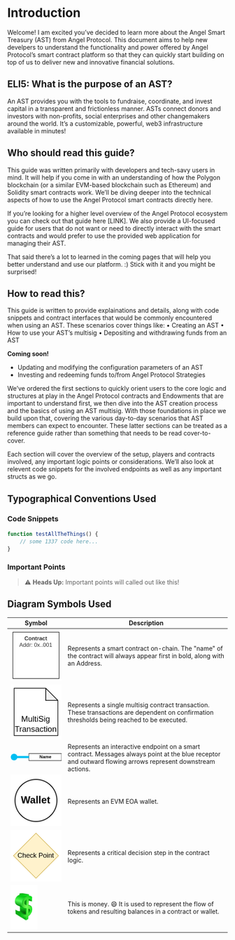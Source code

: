 # Introduction

Welcome! I am excited you’ve decided to learn more about the Angel Smart Treasury (AST) from Angel Protocol. This document aims to help new develpers to understand the functionality and power offered by Angel Protocol’s smart contract platform so that they can quickly start building on top of us to deliver new and innovative financial solutions. 

## ELI5: What is the purpose of an AST?
An AST provides you with the tools to fundraise, coordinate, and invest capital in a transparent and frictionless manner. ASTs connect donors and investors with non-profits, social enterprises and other changemakers around the world. It’s a customizable, powerful, web3 infrastructure available in minutes!

## Who should read this guide?
This guide was written primarily with developers and tech-savy users in mind. It will help if you come in with an understanding of how the Polygon blockchain (or a similar EVM-based blockchain such as  Ethereum) and Solidity smart contracts work. We’ll be diving deeper into the technical aspects of how to use the Angel Protocol smart contracts directly here. 

If you’re looking for a higher level overview of the Angel Protocol ecosystem you can check out that guide here [LINK]. We also provide a UI-focused guide for users that do not want or need to directly interact with the smart contracts and would prefer to use the provided web application for managing their AST. 

That said there’s a lot to learned in the coming pages that will help you better understand and use our platform. :) Stick with it and you might be surprised! 

## How to read this?
This guide is written to provide explainations and details, along with code snippets and contract interfaces that would be commonly encountered when using an AST. These scenarios cover things like:
    • Creating an AST
    • How to use your AST’s multisig
    • Depositing and withdrawing funds from an AST

**Coming soon!**

- Updating and modifying the configuration parameters of an AST
- Investing and redeeming funds to/from Angel Protocol Strategies

We’ve ordered the first sections to quickly orient users to the core logic and structures at play in the Angel Protocol contracts and Endowments that are important to understand first, we then dive into the AST creation process and the basics of using an AST multisig. With those foundations in place we build upon that, covering the various day-to-day scenarios that AST members can expect to encounter. These latter sections can be treated as a reference guide rather than something that needs to be read cover-to-cover.  

Each section will cover the overview of the setup, players and contracts involved, any important logic points or considerations. We’ll also look at relevent code snippets for the involved endpoints as well as any important structs as we go. 

## Typographical Conventions Used

### Code Snippets
```javascript
function testAllTheThings() {
    // some 1337 code here...
}
```

### Important Points
> ⚠️ **Heads Up:** Important points will called out like this!


## Diagram Symbols Used

| Symbol      | Description |
| ----------- | ----------- |
| ![Smart Contract](./assets/symbols/smart-contract.png "Smart Contract") | Represents a smart contract on-chain. The "name" of the contract will always appear first in bold, along with an Address.       |
| ![Multisig Transaction](./assets/symbols/multisig-tx.png "Multisig Transaction") | Represents a single multisig contract transaction. These transactions are dependent on confirmation thresholds being reached to be executed. |
| ![Interactive Endpoint](./assets/symbols/contract-endpoint.png "Interactive Endpoint") | Represents an interactive endpoint on a smart contract. Messages always point at the blue receptor and outward flowing arrows represent downstream actions. |
| ![EOA Wallet](./assets/symbols/eoa-wallet.png "EOA Wallet") | Represents an EVM EOA wallet. |
| ![Logic Checkpoint](./assets/symbols/checkpoint.png "Contract Logic Checkpoint") | Represents a critical decision step in the contract logic. |
| ![Tokens](./assets/symbols/tokens.png "Tokens") | This is money. 😄 It is used to represent the flow of tokens and resulting balances in a contract or wallet. |
